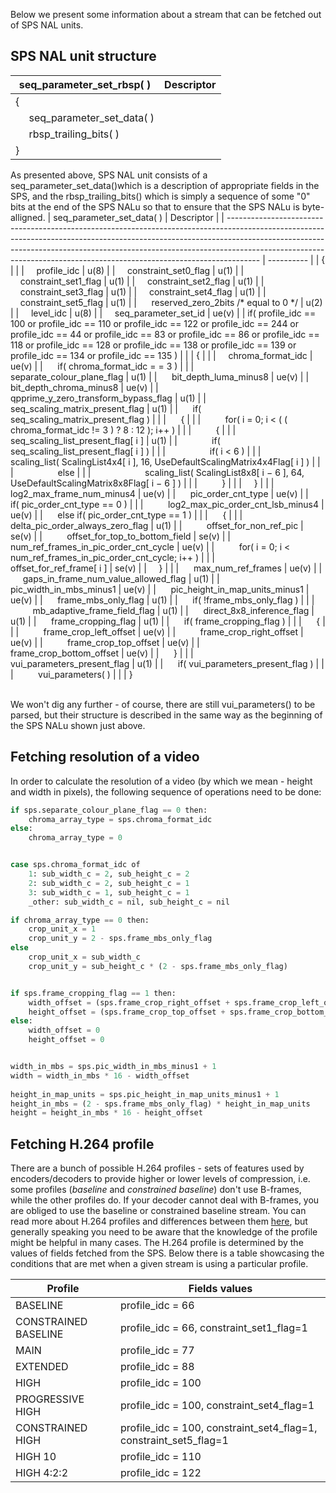 Below we present some information about a stream that can be fetched out of SPS NAL units.


## SPS NAL unit structure
| seq_parameter_set_rbsp( )                                                                                                             | Descriptor |
| ------------------------------------------------------------------------------------------------------------------------------------- | ---------- |
| {                                                                                                                                     |            |
| &nbsp;&nbsp;&nbsp;&nbsp; seq_parameter_set_data( )                                                                                    |            |
| &nbsp;&nbsp;&nbsp;&nbsp; rbsp_trailing_bits( )                                                                                        |            |
| }                                                                                                                                     |            |

As presented above, SPS NAL unit consists of a seq_parameter_set_data()which is a description of appropriate fields in the SPS, and the rbsp_trailing_bits() which is simply a sequence of some "0" bits at the end of the SPS NALu so that to ensure that the SPS NALu is byte-alligned. 
| seq_parameter_set_data( )                                                                                                                                                                                                                                                                                                        | Descriptor |
| -------------------------------------------------------------------------------------------------------------------------------------------------------------------------------------------------------------------------------------------------------------------------------------------------------------------------------- | ---------- |
| {                                                                                                                                                                                                                                                                                                                                |            |
|  &nbsp;&nbsp;&nbsp;&nbsp;profile_idc                                                                                                                                                                                                                                                                                                                    | u(8)       |
|  &nbsp;&nbsp;&nbsp;&nbsp;constraint_set0_flag                                                                                                                                                                                                                                                                                                           | u(1)       |
|  &nbsp;&nbsp;&nbsp;&nbsp;constraint_set1_flag                                                                                                                                                                                                                                                                                                           | u(1)       |
|  &nbsp;&nbsp;&nbsp;&nbsp;constraint_set2_flag                                                                                                                                                                                                                                                                                                           | u(1)       |
|  &nbsp;&nbsp;&nbsp;&nbsp;constraint_set3_flag                                                                                                                                                                                                                                                                                                           | u(1)       |
|  &nbsp;&nbsp;&nbsp;&nbsp;constraint_set4_flag                                                                                                                                                                                                                                                                                                           | u(1)       |
|  &nbsp;&nbsp;&nbsp;&nbsp;constraint_set5_flag                                                                                                                                                                                                                                                                                                           | u(1)       |
|  &nbsp;&nbsp;&nbsp;&nbsp; 
reserved_zero_2bits /\* equal to 0 \*/                                                                                                                                                                                                                                                                                         | u(2)       |
|  &nbsp;&nbsp;&nbsp;&nbsp;level_idc                                                                                                                                                                                                                                                                                                                      | u(8)       |
|  &nbsp;&nbsp;&nbsp;&nbsp;seq_parameter_set_id                                                                                                                                                                                                                                                                                                           | ue(v)      |
|  if( profile_idc == 100 or profile_idc == 110 or profile_idc == 122 or profile_idc == 244 or profile_idc == 44 or profile_idc == 83 or profile_idc == 86 or profile_idc == 118 or profile_idc == 128 or profile_idc == 138 or profile_idc == 139 or profile_idc == 134 or profile_idc == 135 ) |            |
|  {                                                                                                                                                                                                                                                                                                                           |            |
|&nbsp;&nbsp;&nbsp;&nbsp;               chroma_format_idc                                                                                                                                                                                                                                                                                                          | ue(v)      |
|   &nbsp;&nbsp;&nbsp;&nbsp; if( chroma_format_idc = = 3 )                                                                                                                                                                                                                                                                                              |            |
|   &nbsp;&nbsp;&nbsp;&nbsp;&nbsp;&nbsp;&nbsp;&nbsp;   separate_colour_plane_flag                                                                                                                                                                                                                                                                                             | u(1)       |
| &nbsp;&nbsp;&nbsp;&nbsp;   bit_depth_luma_minus8                                                                                                                                                                                                                                                                                                      | ue(v)      |
| &nbsp;&nbsp;&nbsp;&nbsp;   bit_depth_chroma_minus8                                                                                                                                                                                                                                                                                                    | ue(v)      |
| &nbsp;&nbsp;&nbsp;&nbsp;   qpprime_y_zero_transform_bypass_flag                                                                                                                                                                                                                                                                                       | u(1)       |
|  &nbsp;&nbsp;&nbsp;&nbsp;  seq_scaling_matrix_present_flag                                                                                                                                                                                                                                                                                            | u(1)       |
| &nbsp;&nbsp;&nbsp;&nbsp;   if( seq_scaling_matrix_present_flag )                                                                                                                                                                                                                                                                                      |            |
| &nbsp;&nbsp;&nbsp;&nbsp; { | |
|  &nbsp;&nbsp;&nbsp;&nbsp;&nbsp;&nbsp;&nbsp;&nbsp;      for( i = 0; i < ( ( chroma_format_idc != 3 ) ? 8 : 12 ); i++ )                                                                                                                                                                                                                                                     |            |
|   &nbsp;&nbsp;&nbsp;&nbsp;&nbsp;&nbsp;&nbsp;&nbsp;     {                                                                                                                                                                                                                                                                                                                  |            |
|   &nbsp;&nbsp;&nbsp;&nbsp;&nbsp;&nbsp;&nbsp;&nbsp;&nbsp;&nbsp;&nbsp;&nbsp;       seq_scaling_list_present_flag[ i ]                                                                                                                                                                                                                                                                             | u(1)       |
|   &nbsp;&nbsp;&nbsp;&nbsp;&nbsp;&nbsp;&nbsp;&nbsp;&nbsp;&nbsp;&nbsp;&nbsp;       if( seq_scaling_list_present_flag[ i ] )                                                                                                                                                                                                                                                                       |            |
|    &nbsp;&nbsp;&nbsp;&nbsp;&nbsp;&nbsp;&nbsp;&nbsp;&nbsp;&nbsp;&nbsp;&nbsp;&nbsp;&nbsp;&nbsp;&nbsp;        if( i < 6 )                                                                                                                                                                                                                                                                                                |            |
|  &nbsp;&nbsp;&nbsp;&nbsp;&nbsp;&nbsp;&nbsp;&nbsp;&nbsp;&nbsp;&nbsp;&nbsp;&nbsp;&nbsp;&nbsp;&nbsp;&nbsp;&nbsp;&nbsp;&nbsp;            scaling_list( ScalingList4x4[ i ], 16, UseDefaultScalingMatrix4x4Flag[ i ] )                                                                                                                                                                                                                           |            |
|   &nbsp;&nbsp;&nbsp;&nbsp;&nbsp;&nbsp;&nbsp;&nbsp;&nbsp;&nbsp;&nbsp;&nbsp;&nbsp;&nbsp;&nbsp;&nbsp;         else                                                                                                                                                                                                                                                                                                       |            |
|    &nbsp;&nbsp;&nbsp;&nbsp;&nbsp;&nbsp;&nbsp;&nbsp;&nbsp;&nbsp;&nbsp;&nbsp;&nbsp;&nbsp;&nbsp;&nbsp;&nbsp;&nbsp;&nbsp;&nbsp;          scaling_list( ScalingList8x8[ i − 6 ], 64, UseDefaultScalingMatrix8x8Flag[ i − 6 ] )                                                                                                                                                                                                                   |            |
|    &nbsp;&nbsp;&nbsp;&nbsp;&nbsp;&nbsp;&nbsp;&nbsp;    }                                                                                                                                                                                                                                                                                                                  |            |
| &nbsp;&nbsp;&nbsp;&nbsp;}                                                                                                                                                                                                                                                                                                                                |            |
| &nbsp;&nbsp;&nbsp;&nbsp; log2_max_frame_num_minus4                                                                                                                                                                                                                                                                                                      | ue(v)      |
| &nbsp;&nbsp;&nbsp;&nbsp; pic_order_cnt_type                                                                                                                                                                                                                                                                                                             | ue(v)      |
| &nbsp;&nbsp;&nbsp;&nbsp; if( pic_order_cnt_type == 0 )                                                                                                                                                                                                                                                                                                  |            |
| &nbsp;&nbsp;&nbsp;&nbsp;&nbsp;&nbsp;&nbsp;&nbsp;   log2_max_pic_order_cnt_lsb_minus4                                                                                                                                                                                                                                                                                          | ue(v)      |
| &nbsp;&nbsp;&nbsp;&nbsp; else if( pic_order_cnt_type == 1 )                                                                                                                                                                                                                                                                                             |            |
| &nbsp;&nbsp;&nbsp;&nbsp; {                                                                                                                                                                                                                                                                                                                              |            |
| &nbsp;&nbsp;&nbsp;&nbsp;&nbsp;&nbsp;&nbsp;&nbsp;   delta_pic_order_always_zero_flag                                                                                                                                                                                                                                                                                           | u(1)       |
| &nbsp;&nbsp;&nbsp;&nbsp;&nbsp;&nbsp;&nbsp;&nbsp;   offset_for_non_ref_pic                                                                                                                                                                                                                                                                                                     | se(v)      |
|  &nbsp;&nbsp;&nbsp;&nbsp;&nbsp;&nbsp;&nbsp;&nbsp;  offset_for_top_to_bottom_field                                                                                                                                                                                                                                                                                             | se(v)      |
|  &nbsp;&nbsp;&nbsp;&nbsp;&nbsp;&nbsp;&nbsp;&nbsp;  num_ref_frames_in_pic_order_cnt_cycle                                                                                                                                                                                                                                                                                      | ue(v)      |
|  &nbsp;&nbsp;&nbsp;&nbsp;&nbsp;&nbsp;&nbsp;&nbsp;  for( i = 0; i < num_ref_frames_in_pic_order_cnt_cycle; i++ )                                                                                                                                                                                                                                                               |            |
|  &nbsp;&nbsp;&nbsp;&nbsp;&nbsp;&nbsp;&nbsp;&nbsp;&nbsp;&nbsp;&nbsp;&nbsp;    offset_for_ref_frame[ i ]                                                                                                                                                                                                                                                                                              | se(v)      |
| &nbsp;&nbsp;&nbsp;&nbsp;}                                                                                                                                                                                                                                                                                                                              |            |
| &nbsp;&nbsp;&nbsp;&nbsp; max_num_ref_frames                                                                                                                                                                                                                                                                                                             | ue(v)      |
| &nbsp;&nbsp;&nbsp;&nbsp; gaps_in_frame_num_value_allowed_flag                                                                                                                                                                                                                                                                                           | u(1)       |
| &nbsp;&nbsp;&nbsp;&nbsp;  pic_width_in_mbs_minus1                                                                                                                                                                                                                                                                                                        | ue(v)      |
| &nbsp;&nbsp;&nbsp;&nbsp; pic_height_in_map_units_minus1                                                                                                                                                                                                                                                                                                 | ue(v)      |
| &nbsp;&nbsp;&nbsp;&nbsp; frame_mbs_only_flag                                                                                                                                                                                                                                                                                                            | u(1)       |
| &nbsp;&nbsp;&nbsp;&nbsp; if( !frame_mbs_only_flag )                                                                                                                                                                                                                                                                                                     |            |
| &nbsp;&nbsp;&nbsp;&nbsp;&nbsp;&nbsp;&nbsp;&nbsp;   mb_adaptive_frame_field_flag                                                                                                                                                                                                                                                                                               | u(1)       |
| &nbsp;&nbsp;&nbsp;&nbsp; direct_8x8_inference_flag                                                                                                                                                                                                                                                                                                      | u(1)       |
| &nbsp;&nbsp;&nbsp;&nbsp; frame_cropping_flag                                                                                                                                                                                                                                                                                                            | u(1)       |
| &nbsp;&nbsp;&nbsp;&nbsp; if( frame_cropping_flag )                                                                                                                                                                                                                                                                                                      |            |
| &nbsp;&nbsp;&nbsp;&nbsp; {                                                                                                                                                                                                                                                                                                                              |            |
| &nbsp;&nbsp;&nbsp;&nbsp;&nbsp;&nbsp;&nbsp;&nbsp;   frame_crop_left_offset                                                                                                                                                                                                                                                                                                     | ue(v)      |
| &nbsp;&nbsp;&nbsp;&nbsp;&nbsp;&nbsp;&nbsp;&nbsp;    frame_crop_right_offset                                                                                                                                                                                                                                                                                                    | ue(v)      |
| &nbsp;&nbsp;&nbsp;&nbsp;&nbsp;&nbsp;&nbsp;&nbsp;   frame_crop_top_offset                                                                                                                                                                                                                                                                                                      | ue(v)      |
| &nbsp;&nbsp;&nbsp;&nbsp;&nbsp;&nbsp;&nbsp;&nbsp;   frame_crop_bottom_offset                                                                                                                                                                                                                                                                                                   | ue(v)      |
| &nbsp;&nbsp;&nbsp;&nbsp; }                                                                                                                                                                                                                                                                                                                              |            |
| &nbsp;&nbsp;&nbsp;&nbsp; vui_parameters_present_flag                                                                                                                                                                                                                                                                                                    | u(1)       |
| &nbsp;&nbsp;&nbsp;&nbsp; if( vui_parameters_present_flag )                                                                                                                                                                                                                                                                                              |            |
|  &nbsp;&nbsp;&nbsp;&nbsp;&nbsp;&nbsp;&nbsp;&nbsp;  vui_parameters( )                                                                                                                                                                                                                                                                                                          |            |
| }

<br>                                                                                                                                                                                   
We won't dig any further - of course, there are still vui_parameters() to be parsed, but their structure is described in the same way as the beginning of the SPS NALu shown just above.

## Fetching resolution of a video

In order to calculate the resolution of a video (by which we mean - height and width in pixels), the following sequence of operations need to be done:
```python
if sps.separate_colour_plane_flag == 0 then:
    chroma_array_type = sps.chroma_format_idc 
else:
    chroma_array_type = 0


case sps.chroma_format_idc of 
    1: sub_width_c = 2, sub_height_c = 2 
    2: sub_width_c = 2, sub_height_c = 1 
    3: sub_width_c = 1, sub_height_c = 1 
    _other: sub_width_c = nil, sub_height_c = nil 

if chroma_array_type == 0 then:
    crop_unit_x = 1
    crop_unit_y = 2 - sps.frame_mbs_only_flag
else 
    crop_unit_x = sub_width_c
    crop_unit_y = sub_height_c * (2 - sps.frame_mbs_only_flag) 


if sps.frame_cropping_flag == 1 then:
    width_offset = (sps.frame_crop_right_offset + sps.frame_crop_left_offset) * crop_unit_x 
    height_offset = (sps.frame_crop_top_offset + sps.frame_crop_bottom_offset) * crop_unit_y 
else: 
    width_offset = 0
    height_offset = 0 


width_in_mbs = sps.pic_width_in_mbs_minus1 + 1 
width = width_in_mbs * 16 - width_offset
 
height_in_map_units = sps.pic_height_in_map_units_minus1 + 1 
height_in_mbs = (2 - sps.frame_mbs_only_flag) * height_in_map_units 
height = height_in_mbs * 16 - height_offset
```


## Fetching H.264 profile

There are a bunch of possible H.264 profiles - sets of features used by encoders/decoders to provide higher or lower levels of compression, i.e. some profiles (*baseline* and *constrained baseline*) don't use B-frames, while the other profiles do. If your decoder cannot deal with B-frames, you are obliged to use the baseline or constrained baseline stream. You can read more about H.264 profiles and differences between them [here](https://en.wikipedia.org/wiki/Advanced_Video_Coding#Profiles), but generally speaking you need to be aware that the knowledge of the profile might be helpful in many cases.
The H.264 profile is determined by the values of fields fetched from the SPS. Below there is a table showcasing the conditions that are met when a given stream is using a particular profile.


| Profile              | Fields values                                                     |
| -------------------- | ----------------------------------------------------------------- |
| BASELINE             | profile_idc = 66                                                  |
| CONSTRAINED BASELINE | profile_idc = 66, constraint_set1_flag=1                          |
| MAIN                 | profile_idc = 77                                                  |
| EXTENDED             | profile_idc = 88                                                  |
| HIGH                 | profile_idc = 100                                                 |
| PROGRESSIVE HIGH     | profile_idc = 100, constraint_set4_flag=1                         |
| CONSTRAINED HIGH     | profile_idc = 100, constraint_set4_flag=1, constraint_set5_flag=1 |
| HIGH 10              | profile_idc = 110                                                 |
| HIGH 4:2:2           | profile_idc = 122                                                 |